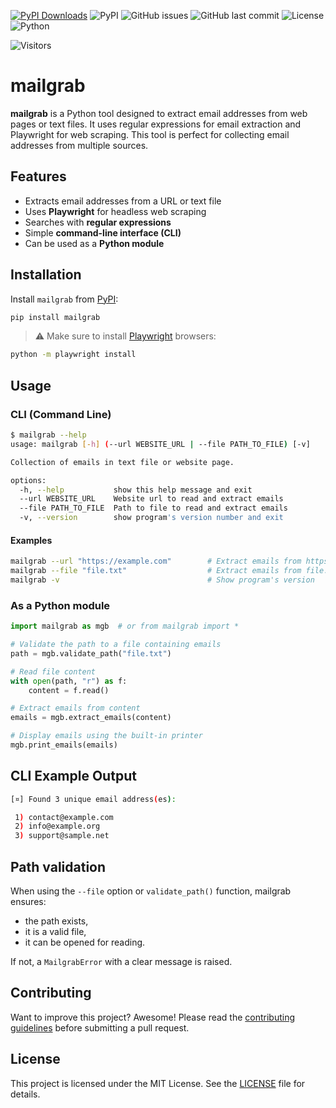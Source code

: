 [![PyPI Downloads](https://static.pepy.tech/badge/mailgrab)](https://pepy.tech/projects/mailgrab)
![PyPI](https://img.shields.io/pypi/v/mailgrab?style=flat-square)
![GitHub issues](https://img.shields.io/github/issues/nanaelie/mailgrab?style=flat-square)
![GitHub last commit](https://img.shields.io/github/last-commit/nanaelie/mailgrab?style=flat-square)
![License](https://img.shields.io/github/license/nanaelie/mailgrab?style=flat-square)
![Python](https://img.shields.io/badge/python-3.x-blue?style=flat-square)

![Visitors](https://komarev.com/ghpvc/?username=nanaelie&label=Visitors&color=0e75b6&style=flat)


# mailgrab

**mailgrab** is a Python tool designed to extract email addresses from web pages or text files. It uses regular expressions for email extraction and Playwright for web scraping. This tool is perfect for collecting email addresses from multiple sources.

## Features

- Extracts email addresses from a URL or text file
- Uses **Playwright** for headless web scraping
- Searches with **regular expressions**
- Simple **command-line interface (CLI)**
- Can be used as a **Python module**

## Installation

Install `mailgrab` from [PyPI](https://pypi.org/project/mailgrab/):

```bash
pip install mailgrab
````

> ⚠️ Make sure to install [Playwright](https://playwright.dev/python/docs/intro) browsers:

```bash
python -m playwright install
```

## Usage

### CLI (Command Line)

```bash
$ mailgrab --help                            
usage: mailgrab [-h] (--url WEBSITE_URL | --file PATH_TO_FILE) [-v]

Collection of emails in text file or website page.

options:
  -h, --help           show this help message and exit
  --url WEBSITE_URL    Website url to read and extract emails
  --file PATH_TO_FILE  Path to file to read and extract emails
  -v, --version        show program's version number and exit
```

#### Examples

```bash
mailgrab --url "https://example.com"        # Extract emails from https://example.com
mailgrab --file "file.txt"                  # Extract emails from file.txt
mailgrab -v                                 # Show program's version
```

### As a Python module

```python
import mailgrab as mgb  # or from mailgrab import *

# Validate the path to a file containing emails
path = mgb.validate_path("file.txt")

# Read file content
with open(path, "r") as f:
    content = f.read()

# Extract emails from content
emails = mgb.extract_emails(content)

# Display emails using the built-in printer
mgb.print_emails(emails)
```

## CLI Example Output

```bash
[¤] Found 3 unique email address(es):

 1) contact@example.com
 2) info@example.org
 3) support@sample.net
```

## Path validation

When using the `--file` option or `validate_path()` function, mailgrab ensures:

* the path exists,
* it is a valid file,
* it can be opened for reading.

If not, a `MailgrabError` with a clear message is raised.

## Contributing

Want to improve this project? Awesome!
Please read the [contributing guidelines](CONTRIBUTING.md) before submitting a pull request.

## License

This project is licensed under the MIT License. See the [LICENSE](LICENSE) file for details.

